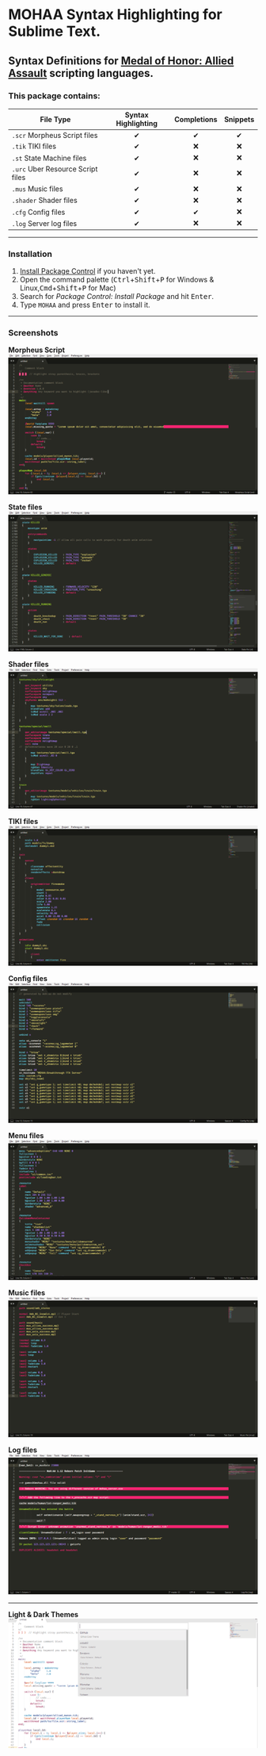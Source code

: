 # MOHAA Syntax Highlighting for Sublime Text.
## Syntax Definitions for [Medal of Honor: Allied Assault](https://en.wikipedia.org/wiki/Medal_of_Honor:_Allied_Assault) scripting languages.

### This package contains:

|File Type|Syntax Highlighting|Completions|Snippets|
|---------|:-----------------:|:---------:|:------:|
|`.scr` Morpheus Script files|✔|✔|✔|
|`.tik` TIKI files|✔|❌|❌|
|`.st` State Machine files|✔|❌|❌|
|`.urc` Uber Resource Script files|✔|❌|❌|
|`.mus` Music files|✔|❌|❌|
|`.shader` Shader files|✔|❌|❌|
|`.cfg` Config files|✔|✔|❌|
|`.log` Server log files|✔|❌|❌|

_____________________________________________________________

### Installation

1. [Install Package Control](https://packagecontrol.io/installation) if you haven't yet.
2. Open the command palette (<kbd>Ctrl</kbd>+<kbd>Shift</kbd>+<kbd>P</kbd> for Windows & Linux,<kbd>Cmd</kbd>+<kbd>Shift</kbd>+<kbd>P</kbd> for Mac)
3. Search for _Package Control: Install Package_ and hit <kbd>Enter</kbd>.
4. Type `MOHAA` and press <kbd>Enter</kbd> to install it.

_____________________________________________________________

### Screenshots

**Morpheus Script**  
![Morpheus Script](screenshots/mohaa.scr.png)

**State files**  
![State files](screenshots/mohaa.st.png)

**Shader files**  
![Shader files](screenshots/mohaa.shader.png)

**TIKI files**  
![TIKI files](screenshots/mohaa.tik.png)

**Config files**  
![Configs](screenshots/mohaa.cfg.png)

**Menu files**  
![Menu files](screenshots/mohaa.urc.png)

**Music files**  
![Music files](screenshots/mohaa.mus.png)

**Log files**  
![Log files](screenshots/mohaa.log.png)

_____________________________________________________________


**Light & Dark Themes**  
![Themes](screenshots/themes.gif)
